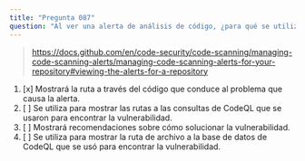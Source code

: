 ```yaml
---
title: "Pregunta 087"
question: "Al ver una alerta de análisis de código, ¿para qué se utiliza la opción `Mostrar rutas`?"
---
```


> https://docs.github.com/en/code-security/code-scanning/managing-code-scanning-alerts/managing-code-scanning-alerts-for-your-repository#viewing-the-alerts-for-a-repository
1. [x] Mostrará la ruta a través del código que conduce al problema que causa la alerta.
1. [ ] Se utiliza para mostrar las rutas a las consultas de CodeQL que se usaron para encontrar la vulnerabilidad.
1. [ ] Mostrará recomendaciones sobre cómo solucionar la vulnerabilidad.
1. [ ] Se utiliza para mostrar la ruta de archivo a la base de datos de CodeQL que se usó para encontrar la vulnerabilidad.
